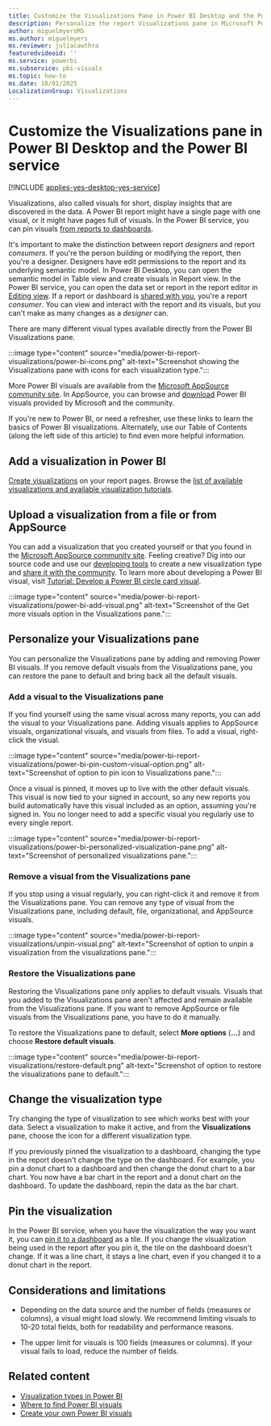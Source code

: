 ```yaml
---
title: Customize the Visualizations Pane in Power BI Desktop and the Power BI Service 
description: Personalize the report Visualizations pane in Microsoft Power BI.
author: miguelmyersMS
ms.author: miguelmyers
ms.reviewer: juliacawthra
featuredvideoid: ''
ms.service: powerbi
ms.subservice: pbi-visuals
ms.topic: how-to
ms.date: 10/01/2025
LocalizationGroup: Visualizations 
---
```


# Customize the Visualizations pane in Power BI Desktop and the Power BI service 

[!INCLUDE [applies-yes-desktop-yes-service](../includes/applies-yes-desktop-yes-service.md)]

Visualizations, also called visuals for short, display insights that are discovered in the data. A Power BI report might have a single page with one visual, or it might have pages full of visuals. In the Power BI service, you can pin visuals [from reports to dashboards](../create-reports/service-dashboard-create.md).

It's important to make the distinction between report *designers* and report *consumers*. If you're the person building or modifying the report, then you're a designer. Designers have edit permissions to the report and its underlying semantic model. In Power BI Desktop, you can open the semantic model in Table view and create visuals in Report view. In the Power BI service, you can open the data set or report in the report editor in [Editing view](../consumer/end-user-reading-view.md). If a report or dashboard is [shared with you](../collaborate-share/end-user-shared-with-me.md), you're a report *consumer*. You can view and interact with the report and its visuals, but you can't make as many changes as a *designer* can.

There are many different visual types available directly from the Power BI Visualizations pane.

:::image type="content" source="media/power-bi-report-visualizations/power-bi-icons.png" alt-text="Screenshot showing the Visualizations pane with icons for each visualization type.":::

More Power BI visuals are available from the [Microsoft AppSource community site](https://appsource.microsoft.com). In AppSource, you can browse and [download](https://appsource.microsoft.com/marketplace/apps?page=1&product=power-bi-visuals) Power BI visuals provided by Microsoft and the community.

If you're new to Power BI, or need a refresher, use these links to learn the basics of Power BI visualizations. Alternately, use our Table of Contents (along the left side of this article) to find even more helpful information.

## Add a visualization in Power BI

[Create visualizations](power-bi-report-add-visualizations-i.md) on your report pages. Browse the [list of available visualizations and available visualization tutorials](power-bi-visualization-types-for-reports-and-q-and-a.md).

## Upload a visualization from a file or from AppSource

You can add a visualization that you created yourself or that you found in the [Microsoft AppSource community site](https://appsource.microsoft.com/marketplace/apps?product=power-bi-visuals). Feeling creative? Dig into our source code and use our [developing tools](../developer/visuals/environment-setup.md) to create a new visualization type and [share it with the community](../developer/visuals/office-store.md). To learn more about developing a Power BI visual, visit [Tutorial: Develop a Power BI circle card visual](../developer/visuals/develop-circle-card.md).

:::image type="content" source="media/power-bi-report-visualizations/power-bi-add-visual.png" alt-text="Screenshot of the Get more visuals option in the Visualizations pane.":::

## Personalize your Visualizations pane

You can personalize the Visualizations pane by adding and removing Power BI visuals. If you remove default visuals from the Visualizations pane, you can restore the pane to default and bring back all the default visuals.

### Add a visual to the Visualizations pane

If you find yourself using the same visual across many reports, you can add the visual to your Visualizations pane. Adding visuals applies to AppSource visuals, organizational visuals, and visuals from files. To add a visual, right-click the visual.

:::image type="content" source="media/power-bi-report-visualizations/power-bi-pin-custom-visual-option.png" alt-text="Screenshot of option to pin icon to Visualizations pane.":::

Once a visual is pinned, it moves up to live with the other default visuals. This visual is now tied to your signed in account, so any new reports you build automatically have this visual included as an option, assuming you're signed in. You no longer need to add a specific visual you regularly use to every single report.

:::image type="content" source="media/power-bi-report-visualizations/power-bi-personalized-visualization-pane.png" alt-text="Screenshot of personalized visualizations pane.":::

### Remove a visual from the Visualizations pane

If you stop using a visual regularly, you can right-click it and remove it from the Visualizations pane. You can remove any type of visual from the Visualizations pane, including default, file, organizational, and AppSource visuals.

:::image type="content" source="media/power-bi-report-visualizations/unpin-visual.png" alt-text="Screenshot of option to unpin a visualization from the visualizations pane.":::

### Restore the Visualizations pane

Restoring the Visualizations pane only applies to default visuals. Visuals that you added to the Visualizations pane aren't affected and remain available from the Visualizations pane. If you want to remove AppSource or file visuals from the Visualizations pane, you have to do it manually.

To restore the Visualizations pane to default, select **More options** (**...**) and choose **Restore default visuals**.

:::image type="content" source="media/power-bi-report-visualizations/restore-default.png" alt-text="Screenshot of option to restore the visualizations pane to default.":::

## Change the visualization type

Try changing the type of visualization to see which works best with your data. Select a visualization to make it active, and from the **Visualizations** pane, choose the icon for a different visualization type.

If you previously pinned the visualization to a dashboard, changing the type in the report doesn't change the type on the dashboard. For example, you pin a donut chart to a dashboard and then change the donut chart to a bar chart. You now have a bar chart in the report and a donut chart on the dashboard. To update the dashboard, repin the data as the bar chart.

## Pin the visualization

In the Power BI service, when you have the visualization the way you want it, you can [pin it to a dashboard](../create-reports/service-dashboard-create.md) as a tile. If you change the visualization being used in the report after you pin it, the tile on the dashboard doesn't change. If it was a line chart, it stays a line chart, even if you changed it to a donut chart in the report.

## Considerations and limitations

- Depending on the data source and the number of fields (measures or columns), a visual might load slowly. We recommend limiting visuals to 10-20 total fields, both for readability and performance reasons.

- The upper limit for visuals is 100 fields (measures or columns). If your visual fails to load, reduce the number of fields.

## Related content

- [Visualization types in Power BI](power-bi-visualization-types-for-reports-and-q-and-a.md)
- [Where to find Power BI visuals](../developer/visuals/power-bi-custom-visuals.md)
- [Create your own Power BI visuals](../developer/visuals/develop-power-bi-visuals.md)
